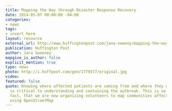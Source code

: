 ```yaml
---
title: Mapping the Way through Disaster Response Recovery
date: 2014-05-07 00:00:00 -04:00
categories:
- news
tags:
- insert here
layout: resource
external_url: http://www.huffingtonpost.com/jana-sweeny/mapping-the-way-through-d_b_5274596.html
publication: Huffington Post
author: Jara Sweeney
mapgive_is_author: false
explicit_mention: true
type: news
photo: http://i.huffpost.com/gen/1779577/original.jpg
video: 
featured: false
quote: Knowing where affected patients are coming from and where they might be moving
  is critical to understanding and containing the outbreak. This is so critical, in
  fact, that we are now organizing volunteers to map communities affected by Ebola
  using OpenStreetMap
---
```


